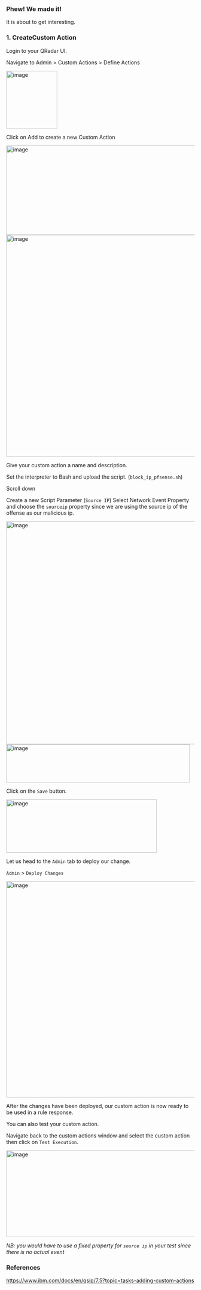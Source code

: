 ### Phew! We made it!

It is about to get interesting.

### 1. CreateCustom Action 

  Login to your QRadar UI. 

  Navigate to Admin > Custom Actions > Define Actions

  <img width="136" height="154" alt="image" src="https://github.com/user-attachments/assets/2e40c122-d987-435b-97fb-d1ce6381ba07" />

  Click on Add to create a new Custom Action

  <img width="1018" height="238" alt="image" src="https://github.com/user-attachments/assets/0e346805-dd29-46cd-a12a-7b484d9e6c40" />

  <img width="537" height="591" alt="image" src="https://github.com/user-attachments/assets/c8edf5f6-b674-46bd-aa25-10e4af1c172e" />

  Give your custom action a name and description.

  Set the interpreter to Bash and upload the script. (`block_ip_pfsense.sh`)

  Scroll down

  Create a new Script Parameter (`Source IP`)
  Select Network Event Property and choose the `sourceip` property since we are using the source ip of the offense as our malicious ip.

  <img width="528" height="594" alt="image" src="https://github.com/user-attachments/assets/ba4004e7-75f7-4973-86e2-394ef59c025b" />  

  <img width="490" height="102" alt="image" src="https://github.com/user-attachments/assets/9a185c50-03e0-4263-a32e-3cf348e792b8" />

  Click on the `Save` button.

  <img width="402" height="142" alt="image" src="https://github.com/user-attachments/assets/b6fcf599-ad16-44be-b40a-212cf4569e95" />

  Let us head to the `Admin` tab to deploy our change.

  `Admin` > `Deploy Changes`

  <img width="1665" height="576" alt="image" src="https://github.com/user-attachments/assets/4dd9e67e-b905-4e04-a525-b56bb0c5f085" />

  After the changes have been deployed, our custom action is now ready to be used in a rule response.
  
  You can also test your custom action.

  Navigate back to the custom actions window and select the custom action then click on `Test Execution`.

  <img width="743" height="231" alt="image" src="https://github.com/user-attachments/assets/ea46c910-cf27-4e7c-8afb-14c0c26fe72d" />

  _NB: you would have to use a fixed property for `source ip` in your test since there is no actual event_


### References 
https://www.ibm.com/docs/en/qsip/7.5?topic=tasks-adding-custom-actions
